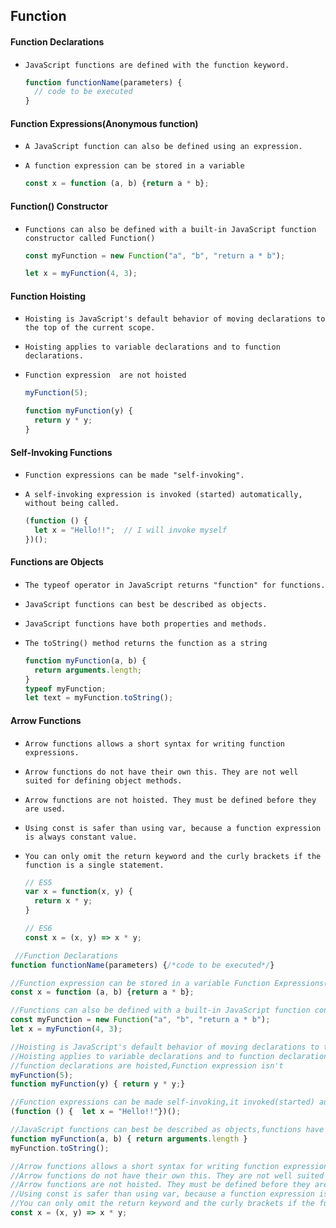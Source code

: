 ## Function





#### Function Declarations

- `JavaScript functions are defined with the function keyword.`

  ```js
  function functionName(parameters) {
    // code to be executed
  }
  ```

  

#### Function Expressions(Anonymous function)

- `A JavaScript function can also be defined using an expression.`

- `A function expression can be stored in a variable`

  ```js
  const x = function (a, b) {return a * b};
  ```

  



#### Function() Constructor

- `Functions can also be defined with a built-in JavaScript function constructor called Function()`

  ```js
  const myFunction = new Function("a", "b", "return a * b");
  
  let x = myFunction(4, 3);
  ```

  



#### Function Hoisting

- `Hoisting is JavaScript's default behavior of moving declarations to the top of the current scope.`

- `Hoisting applies to variable declarations and to function declarations.`

- `Function expression  are not hoisted`

  ```js
  myFunction(5);
  
  function myFunction(y) {
    return y * y;
  }
  ```





#### Self-Invoking Functions

- `Function expressions can be made "self-invoking".`

- `A self-invoking expression is invoked (started) automatically, without being called.`

  ```js
  (function () {
    let x = "Hello!!";  // I will invoke myself
  })();
  ```

  



#### Functions are Objects

- `The typeof operator in JavaScript returns "function" for functions.`

- `JavaScript functions can best be described as objects.`

- `JavaScript functions have both properties and methods.`

- `The toString() method returns the function as a string`

  ```js
  function myFunction(a, b) {
    return arguments.length;
  }
  typeof myFunction;
  let text = myFunction.toString();
  ```

  



#### Arrow Functions

- `Arrow functions allows a short syntax for writing function expressions.`

- `Arrow functions do not have their own this. They are not well suited for defining object methods.`

- `Arrow functions are not hoisted. They must be defined before they are used.`

- `Using const is safer than using var, because a function expression is always constant value.`

- `You can only omit the return keyword and the curly brackets if the function is a single statement.`

  ```js
  // ES5
  var x = function(x, y) {
    return x * y;
  }
  
  // ES6
  const x = (x, y) => x * y;
  ```

  



```js
 //Function Declarations
function functionName(parameters) {/*code to be executed*/}

//Function expression can be stored in a variable Function Expressions(Anonymous function).
const x = function (a, b) {return a * b};

//Functions can also be defined with a built-in JavaScript function constructor called Function()
const myFunction = new Function("a", "b", "return a * b");
let x = myFunction(4, 3);

//Hoisting is JavaScript's default behavior of moving declarations to the top of the current scope.`
//Hoisting applies to variable declarations and to function declarations.`
//function declarations are hoisted,Function expression isn't
myFunction(5);
function myFunction(y) { return y * y;}

//Function expressions can be made self-invoking,it invoked(started) automatically,without being called
(function () {  let x = "Hello!!"})();

//JavaScript functions can best be described as objects,functions have both properties and methods
function myFunction(a, b) { return arguments.length }
myFunction.toString();

//Arrow functions allows a short syntax for writing function expressions.`
//Arrow functions do not have their own this. They are not well suited for defining object methods.`
//Arrow functions are not hoisted. They must be defined before they are used.`
//Using const is safer than using var, because a function expression is always constant value.`
//You can only omit the return keyword and the curly brackets if the function is a single statement.`
const x = (x, y) => x * y;  
```

